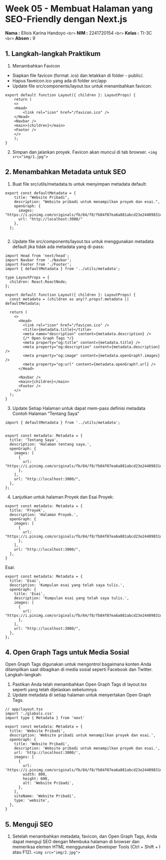 # Week 05 - Membuat Halaman yang SEO-Friendly dengan Next.js

**Nama :** Ellois Karina Handoyo `<br>`
**NIM :** 2241720154 `<br>`
**Kelas :** TI-3C `<br>`
**Absen :** 9

## 1. Langkah-langkah Praktikum

1. Menambahkan Favicon

- Siapkan file favicon (format .ico) dan letakkan di folder - public/.
- Hapus faveicon.ico yang ada di folder src/app
- Update file src/components/layout.tsx untuk menambahkan favicon:

```tsx
export default function Layout({ children }: LayoutProps) {
    return (
    <>
    <Head>
        <link rel="icon" href="/favicon.ico" />
    </Head>
    <Navbar />
    <main>{children}</main>
    <Footer />
    </>
    );
}
```

2. Simpan dan jalankan proyek. Favicon akan muncul di tab browser.
   `<img src="img/1.jpg">`

## 2. Menambahkan Metadata untuk SEO

1. Buat file src/utils/metadata.ts untuk menyimpan metadata default:

```tsx
export const defaultMetadata = {
    title: "Website Pribadi",
    description: "Website pribadi untuk menampilkan proyek dan esai.",
    openGraph: {
      images: "https://i.pinimg.com/originals/fb/84/f8/fb84f87ea6a881abcd23e24409831df7.gif",
      url: "http://localhost:3000/"
    },
  };
  
```

2. Update file src/components/layout.tsx untuk menggunakan metadata default jika tidak ada metadata yang di-pass:

```tsx
import Head from 'next/head';
import Navbar from './Navbar';
import Footer from './Footer';
import { defaultMetadata } from '../utils/metadata';

type LayoutProps = {
  children: React.ReactNode;
};

export default function Layout({ children }: LayoutProps) {
  const metadata = (children as any)?.props?.metadata || defaultMetadata;

  return (
    <>
      <Head>
        <link rel="icon" href="/favicon.ico" />
        <title>{metadata.title}</title>
        <meta name="description" content={metadata.description} />
        {/* Open Graph Tags */}
        <meta property="og:title" content={metadata.title} />
        <meta property="og:description" content={metadata.description} />
        <meta property="og:image" content={metadata.openGraph?.images} />
        <meta property="og:url" content={metadata.openGraph?.url} />
      </Head>

      <Navbar />
      <main>{children}</main>
      <Footer />
    </>
  );
}

```

3. Update Setiap Halaman untuk dapat mem-pass definisi metadata
   Contoh Halaman “Tentang Saya”

```tsx
import { defaultMetadata } from '../utils/metadata';


export const metadata: Metadata = {
  title: 'Tentang Saya',
  description: 'Halaman tentang saya.',
  openGraph: {
    images: [
      {
        url: "https://i.pinimg.com/originals/fb/84/f8/fb84f87ea6a881abcd23e24409831df7.gif",
      },
    ],
    url: "http://localhost:3000/",
  },
};
```

4. Lanjutkan untuk halaman Proyek dan Esai
   Proyek:

```tsx
export const metadata: Metadata = {
  title: 'Proyek',
  description: 'Halaman Proyek.',
  openGraph: {
    images: [
      {
        url: "https://i.pinimg.com/originals/fb/84/f8/fb84f87ea6a881abcd23e24409831df7.gif",
      },
    ],
    url: "http://localhost:3000/",
  },
}
```

Esai:

```tsx
export const metadata: Metadata = {
  title: 'Esai',
  description: 'Kumpulan esai yang telah saya tulis.',
  openGraph: {
    title: 'Esai',
    description: 'Kumpulan esai yang telah saya tulis.',
    images: [
      {
        url: "https://i.pinimg.com/originals/fb/84/f8/fb84f87ea6a881abcd23e24409831df7.gif",
      },
    ],
    url: "http://localhost:3000/",
  },
};
```

## 4. Open Graph Tags untuk Media Sosial

Open Graph Tags digunakan untuk mengontrol bagaimana konten Anda ditampilkan saat dibagikan di
media sosial seperti Facebook dan Twitter.
Langkah-langkah:

1. Pastikan Anda telah menambahkan Open Graph Tags di layout.tsx seperti yang telah dijelaskan
   sebelumnya.
2. Update metadata di setiap halaman untuk menyertakan Open Graph Tags.

```tsx
// app/layout.tsx
import './globals.css'
import type { Metadata } from 'next'

export const metadata: Metadata = {
  title: 'Website Pribadi',
  description: 'Website pribadi untuk menampilkan proyek dan esai.',
  openGraph: {
    title: 'Website Pribadi',
    description: 'Website pribadi untuk menampilkan proyek dan esai.',
    url: 'http://localhost:3000/',
    images: [
      {
        url: 'https://i.pinimg.com/originals/fb/84/f8/fb84f87ea6a881abcd23e24409831df7.gif',
        width: 800,
        height: 600,
        alt: 'Website Pribadi',
      },
    ],
    siteName: 'Website Pribadi',
    type: 'website',
  },
}
```

## 5. Menguji SEO

1. Setelah menambahkan metadata, favicon, dan Open Graph Tags, Anda dapat menguji SEO dengan Membuka halaman di browser dan memeriksa elemen HTML menggunakan Developer Tools (Ctrl + Shift + I atau F12).
   `<img src="img/2.jpg">`

